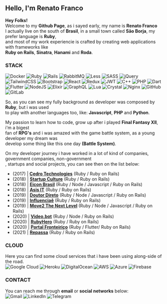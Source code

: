 ## Hello, I'm Renato Franco

**Hey Folks!**<br>
Welcome to my **Github Page**, as i sayed early, my name is **Renato Franco**<br>
I actually live on the south of **Brasil**, in a small town called **São Borja**, 
my prefer language is **Ruby**, <br>and most of my work experiencie is crafted by creating 
web applications with frameworks like<br> **Ruby on Rails**, **Sinatra**, **Hanami** and **Roda**.<br>

### **STACK**
![Docker](https://img.shields.io/badge/docker-%230db7ed.svg?style=for-the-badge&logo=docker&logoColor=white)
![Ruby](https://img.shields.io/badge/ruby-%23CC342D.svg?style=for-the-badge&logo=ruby&logoColor=white)
![Rails](https://img.shields.io/badge/rails-%23CC0000.svg?style=for-the-badge&logo=ruby-on-rails&logoColor=white)
![RabbitMQ](https://img.shields.io/badge/Rabbitmq-FF6600?style=for-the-badge&logo=rabbitmq&logoColor=white)
![Less](https://img.shields.io/badge/less-2B4C80?style=for-the-badge&logo=less&logoColor=white)
![SASS](https://img.shields.io/badge/SASS-hotpink.svg?style=for-the-badge&logo=SASS&logoColor=white)
![jQuery](https://img.shields.io/badge/jquery-%230769AD.svg?style=for-the-badge&logo=jquery&logoColor=white)
![TailwindCSS](https://img.shields.io/badge/tailwindcss-%2338B2AC.svg?style=for-the-badge&logo=tailwind-css&logoColor=white)
![Bootstrap](https://img.shields.io/badge/bootstrap-%23563D7C.svg?style=for-the-badge&logo=bootstrap&logoColor=white)
![React](https://img.shields.io/badge/react-%2320232a.svg?style=for-the-badge&logo=react&logoColor=%2361DAFB)
![Redux](https://img.shields.io/badge/redux-%23593d88.svg?style=for-the-badge&logo=redux&logoColor=white)
![JWT](https://img.shields.io/badge/JWT-black?style=for-the-badge&logo=JSON%20web%20tokens)
![C++](https://img.shields.io/badge/c++-%2300599C.svg?style=for-the-badge&logo=c%2B%2B&logoColor=white)
![PHP](https://img.shields.io/badge/php-%23777BB4.svg?style=for-the-badge&logo=php&logoColor=white)
![Dart](https://img.shields.io/badge/dart-%230175C2.svg?style=for-the-badge&logo=dart&logoColor=white)
![Flutter](https://img.shields.io/badge/Flutter-%2302569B.svg?style=for-the-badge&logo=Flutter&logoColor=white)
![NodeJS](https://img.shields.io/badge/node.js-6DA55F?style=for-the-badge&logo=node.js&logoColor=white)
![Elixir](https://img.shields.io/badge/elixir-%234B275F.svg?style=for-the-badge&logo=elixir&logoColor=white)
![GraphQL](https://img.shields.io/badge/-GraphQL-E10098?style=for-the-badge&logo=graphql&logoColor=white)
![Lua](https://img.shields.io/badge/lua-%232C2D72.svg?style=for-the-badge&logo=lua&logoColor=white)
![Crystal](https://img.shields.io/badge/crystal-%23000000.svg?style=for-the-badge&logo=crystal&logoColor=white)
![Nginx](https://img.shields.io/badge/nginx-%23009639.svg?style=for-the-badge&logo=nginx&logoColor=white)
![GitHub](https://img.shields.io/badge/github-%23121011.svg?style=for-the-badge&logo=github&logoColor=white)
![GitLab](https://img.shields.io/badge/gitlab-%23181717.svg?style=for-the-badge&logo=gitlab&logoColor=white)

So, as you can see my fully background as developer was composed by **Ruby**, but i was used<br>
to play with another languages too, like: **Javascript**, **PHP** and **Python**.

My passion to learn how to code, grow up after i played **Final Fantasy XII**, i'm a bigest<br>
fan of **RPG's** and i was amazed with the game battle system, as a young developer my dream was<br>
develop some thing like this one day **(Battle System)**.

On my developer journey i have worked in a lot of kind of companies, government companies, non-government<br>,
startups and social projects, you can see then on the list below:

- (2017) | **[Cedro Technologies](https://www.cedrotech.com/)** (Ruby / Ruby on Rails)
- (2018) | **[Startup Culture](https://startupculture.com.br)** (Ruby / Ruby on Rails)
- (2018) | **[Eicon Brasil](https://www.eicon.com.br/)** (Ruby / Node / Javascript / Ruby on Rails)
- (2018) | **[Asis IT](https://asisprojetos.com.br/)** (Ruby / Ruby on Rails)
- (2019) | **[Doutor Direto](https://www.doutordireto.com/)** (Ruby / Node / Javascript / Ruby on Rails)
- (2019) | **[Influenciaê](https://influenciae.com/)** (Ruby / Ruby on Rails)
- (2019) | **[Move2 The Next Level](https://move2.com.br/)** (Ruby / Node / Javascript / Ruby on Rails)
- (2020) | **[Video.bot](https://video.bot)** (Ruby / Node / Ruby on Rails)
- (2020) | **[RubyHero](https://rubyhero.io)** (Ruby / Ruby on Rails)
- (2020) | **[Portal Fronteiriço](https://portalfronteirico.com)** (Ruby / Flutter/ Ruby on Rails)
- (2021) | **[Repassa](https://repassa.com.br/)** (Ruby / Ruby on Rails)

### **CLOUD**
Here you can find some cloud services that i have been using along-side of the road.<br>
![Google Cloud](https://img.shields.io/badge/GoogleCloud-%234285F4.svg?style=for-the-badge&logo=google-cloud&logoColor=white)
![Heroku](https://img.shields.io/badge/heroku-%23430098.svg?style=for-the-badge&logo=heroku&logoColor=white)
![DigitalOcean](https://img.shields.io/badge/DigitalOcean-%230167ff.svg?style=for-the-badge&logo=digitalOcean&logoColor=white)
![AWS](https://img.shields.io/badge/AWS-%23FF9900.svg?style=for-the-badge&logo=amazon-aws&logoColor=white)
![Azure](https://img.shields.io/badge/azure-%230072C6.svg?style=for-the-badge&logo=microsoftazure&logoColor=white)
![Firebase](https://img.shields.io/badge/firebase-%23039BE5.svg?style=for-the-badge&logo=firebase)

### **CONTACT**
You can reach me through **email** or **social networks** below:<br>
![Gmail](https://img.shields.io/badge/Gmail-D14836?style=for-the-badge&logo=gmail&logoColor=white)
![LinkedIn](https://img.shields.io/badge/linkedin-%230077B5.svg?style=for-the-badge&logo=linkedin&logoColor=white)
![Telegram](https://img.shields.io/badge/Telegram-2CA5E0?style=for-the-badge&logo=telegram&logoColor=white)
